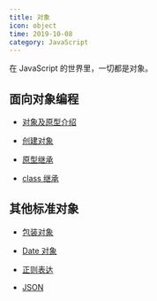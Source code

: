 ```yaml
---
title: 对象
icon: object
time: 2019-10-08
category: JavaScript
---
```


在 JavaScript 的世界里，一切都是对象。

<!-- more -->

## 面向对象编程

- [对象及原型介绍](intro.md)

- [创建对象](create.md)

- [原型继承](extend.md)

- [class 继承](class.md)

## 其他标准对象

- [包装对象](wrap.md)

- [Date 对象](date.md)

- [正则表达](regExp.md)

- [JSON](JSON.md)
